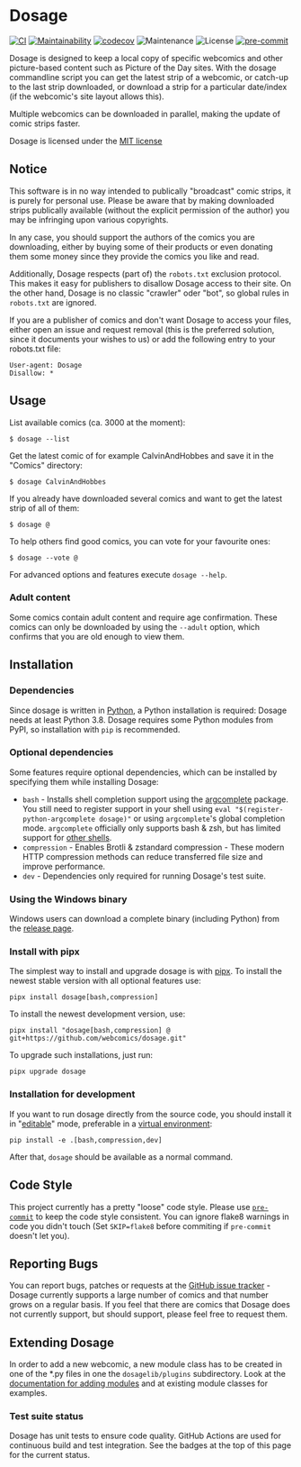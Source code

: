 # Dosage

[![CI](https://github.com/webcomics/dosage/actions/workflows/ci.yaml/badge.svg)](https://github.com/webcomics/dosage/actions/workflows/ci.yaml)
[![Maintainability](https://qlty.sh/badges/be23128b-277b-4431-a5df-400e3648be2a/maintainability.svg)](https://qlty.sh/gh/webcomics/projects/dosage)
[![codecov](https://codecov.io/gh/webcomics/dosage/branch/main/graph/badge.svg)](https://codecov.io/gh/webcomics/dosage)
![Maintenance](https://img.shields.io/maintenance/yes/2025.svg)
![License](https://img.shields.io/github/license/webcomics/dosage)
[![pre-commit](https://img.shields.io/badge/pre--commit-enabled-brightgreen?logo=pre-commit)](https://github.com/pre-commit/pre-commit)

Dosage is designed to keep a local copy of specific webcomics and other
picture-based content such as Picture of the Day sites. With the dosage
commandline script you can get the latest strip of a webcomic, or catch-up to
the last strip downloaded, or download a strip for a particular date/index (if
the webcomic's site layout allows this).

Multiple webcomics can be downloaded in parallel, making the update of comic
strips faster.

Dosage is licensed under the [MIT license](COPYING)

## Notice

This software is in no way intended to publically "broadcast" comic strips, it
is purely for personal use. Please be aware that by making downloaded strips
publically available (without the explicit permission of the author) you may be
infringing upon various copyrights.

In any case, you should support the authors of the comics you are downloading,
either by buying some of their products or even donating them some money since
they provide the comics you like and read.

Additionally, Dosage respects (part of) the `robots.txt` exclusion protocol.
This makes it easy for publishers to disallow Dosage access to their site. On
the other hand, Dosage is no classic "crawler" oder "bot", so global rules in
`robots.txt` are ignored.

If you are a publisher of comics and don't want Dosage to access your files,
either open an issue and request removal (this is the preferred solution, since
it documents your wishes to us) or add the following entry to your robots.txt
file:

    User-agent: Dosage
    Disallow: *

## Usage

List available comics (ca. 3000 at the moment):

    $ dosage --list

Get the latest comic of for example CalvinAndHobbes and save it in the "Comics"
directory:

    $ dosage CalvinAndHobbes

If you already have downloaded several comics and want to get the latest strip
of all of them:

    $ dosage @


To help others find good comics, you can vote for your favourite ones:

    $ dosage --vote @

For advanced options and features execute `dosage --help`.

### Adult content

Some comics contain adult content and require age confirmation. These comics
can only be downloaded by using the `--adult` option, which confirms that you
are old enough to view them.

## Installation

### Dependencies

Since dosage is written in [Python](http://www.python.org/), a Python
installation is required: Dosage needs at least Python 3.8. Dosage requires
some Python modules from PyPI, so installation with `pip` is recommended.

### Optional dependencies

Some features require optional dependencies, which can be installed by specifying them
while installing Dosage:

- `bash` - Installs shell completion support using the [argcomplete] package.
  You still need to register support in your shell using
  `eval "$(register-python-argcomplete dosage)"` or using `argcomplete`'s
  global completion mode. `argcomplete` officially only supports bash & zsh, but
  has limited support for [other shells].
- `compression` - Enables Brotli & zstandard compression - These modern HTTP
  compression methods can reduce transferred file size and improve performance.
- `dev` - Dependencies only required for running Dosage's test suite.

[argcomplete]: https://github.com/kislyuk/argcomplete#argcomplete---bashzsh-tab-completion-for-argparse
[other shells]: https://github.com/kislyuk/argcomplete/blob/main/contrib/README.rst

### Using the Windows binary

Windows users can download a complete binary (including Python) from the
[release page].

[release page]: https://github.com/webcomics/dosage/releases/latest

### Install with pipx

The simplest way to install and upgrade dosage is with [pipx]. To install the
newest stable version with all optional features use:

    pipx install dosage[bash,compression]

To install the newest development version, use:

    pipx install "dosage[bash,compression] @ git+https://github.com/webcomics/dosage.git"

To upgrade such installations, just run:

    pipx upgrade dosage

### Installation for development

If you want to run dosage directly from the source code, you should install
it in "[editable]" mode, preferable in a [virtual environment]:

    pip install -e .[bash,compression,dev]


After that, `dosage` should be available as a normal command.

[pipx]: https://github.com/pipxproject/pipx
[editable]: https://pip.pypa.io/en/stable/reference/pip_install/#editable-installs
[virtual environment]: https://docs.python.org/3/library/venv.html

## Code Style

This project currently has a pretty "loose" code style. Please use
[`pre-commit`](https://pre-commit.com/#install) to keep the code style
consistent. You can ignore flake8 warnings in code you didn't touch (Set
`SKIP=flake8` before commiting if `pre-commit` doesn't let you).

## Reporting Bugs

You can report bugs, patches or requests at the [GitHub issue
tracker](https://github.com/webcomics/dosage/issues) - Dosage currently
supports a large number of comics and that number grows on a regular basis. If
you feel that there are comics that Dosage does not currently support, but
should support, please feel free to request them.

## Extending Dosage

In order to add a new webcomic, a new module class has to be created in one of
the *.py files in one  the `dosagelib/plugins` subdirectory. Look at the
[documentation for adding modules](doc/adding_new_comics.md) and at
existing module classes for examples.

### Test suite status

Dosage has unit tests to ensure code quality. GitHub Actions are used for
continuous build and test integration. See the badges at the top of this page
for the current status.
